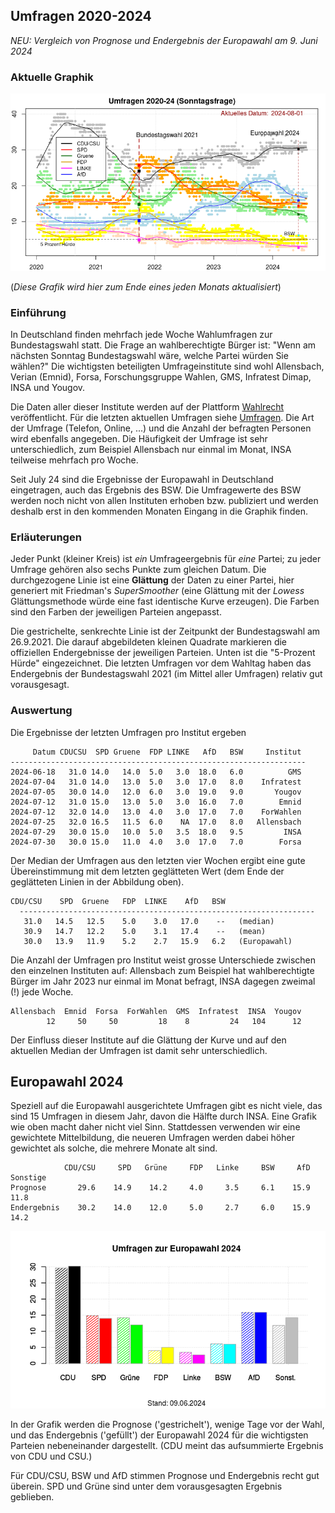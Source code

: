 
## Umfragen 2020-2024

*NEU: Vergleich von Prognose und Endergebnis der Europawahl am 9. Juni 2024*


### Aktuelle Graphik

![Abb. Sonntagsfrage](umfrage_aktuell.png)

(*Diese Grafik wird hier zum Ende eines jeden Monats aktualisiert*)


### Einführung

In Deutschland finden mehrfach jede Woche Wahlumfragen zur Bundestagswahl statt. Die Frage an wahlberechtigte Bürger ist: "Wenn am nächsten Sonntag Bundestagswahl wäre, welche Partei würden Sie wählen?" Die wichtigsten beteiligten Umfrageinstitute sind wohl Allensbach, Verian (Emnid), Forsa, Forschungsgruppe Wahlen, GMS, Infratest Dimap, INSA und Yougov.

Die Daten aller dieser Institute werden auf der Plattform [Wahlrecht](https://www.wahlrecht.de/) veröffentlicht. Für die letzten aktuellen Umfragen siehe [Umfragen](https://www.wahlrecht.de/umfragen/). Die Art der Umfrage (Telefon, Online, ...) und die Anzahl der befragten Personen wird ebenfalls angegeben. Die Häufigkeit der Umfrage ist sehr unterschiedlich, zum Beispiel Allensbach nur einmal im Monat, INSA teilweise mehrfach pro Woche.

Seit July 24 sind die Ergebnisse der Europawahl in Deutschland eingetragen, auch das Ergebnis des BSW. Die Umfragewerte des BSW werden noch nicht von allen Instituten erhoben bzw. publiziert und werden deshalb erst in den kommenden Monaten Eingang in die Graphik finden.


### Erläuterungen

Jeder Punkt (kleiner Kreis) ist *ein* Umfrageergebnis für *eine* Partei; zu jeder Umfrage gehören also sechs Punkte zum gleichen Datum. Die durchgezogene Linie ist eine **Glättung** der Daten zu einer Partei, hier generiert mit Friedman's *SuperSmoother* (eine Glättung mit der *Lowess* Glättungsmethode würde eine fast identische Kurve erzeugen). Die Farben sind den Farben der jeweiligen Parteien angepasst.

Die gestrichelte, senkrechte Linie ist der Zeitpunkt der Bundestagswahl am 26.9.2021. Die darauf abgebildeten kleinen Quadrate markieren die offiziellen Endergebnisse der jeweiligen Parteien. Unten ist die "5-Prozent Hürde" eingezeichnet. Die letzten Umfragen vor dem Wahltag haben das Endergebnis der Bundestagswahl 2021 (im Mittel aller Umfragen) relativ gut vorausgesagt.


### Auswertung

Die Ergebnisse der letzten Umfragen pro Institut ergeben

```
     Datum CDUCSU  SPD Gruene  FDP LINKE   AfD   BSW     Institut
------------------------------------------------------------------
2024-06-18   31.0 14.0   14.0  5.0   3.0  18.0   6.0          GMS
2024-07-04   31.0 14.0   13.0  5.0   3.0  17.0   8.0    Infratest
2024-07-05   30.0 14.0   12.0  6.0   3.0  19.0   9.0       Yougov
2024-07-12   31.0 15.0   13.0  5.0   3.0  16.0   7.0        Emnid
2024-07-12   32.0 14.0   13.0  4.0   3.0  17.0   7.0    ForWahlen
2024-07-25   32.0 16.5   11.5  6.0    NA  17.0   8.0   Allensbach
2024-07-29   30.0 15.0   10.0  5.0   3.5  18.0   9.5         INSA
2024-07-30   30.0 15.0   11.0  4.0   3.0  17.0   7.0        Forsa
```

Der Median der Umfragen aus den letzten vier Wochen ergibt eine gute Übereinstimmung mit dem letzten geglätteten Wert (dem Ende der geglätteten Linien in der Abbildung oben).

```
CDU/CSU    SPD  Gruene   FDP  LINKE    AfD   BSW
  ------------------------------------------------------------------
   31.0   14.5   12.5    5.0    3.0   17.0    --   (median)
   30.9   14.7   12.2    5.0    3.1   17.4    --   (mean)
   30.0   13.9   11.9    5.2    2.7   15.9   6.2   (Europawahl)
```

Die Anzahl der Umfragen pro Institut weist grosse Unterschiede zwischen den einzelnen Instituten auf: Allensbach zum Beispiel hat wahlberechtigte Bürger im Jahr 2023 nur einmal im Monat befragt, INSA dagegen zweimal (!) jede Woche.

```
Allensbach  Emnid  Forsa  ForWahlen  GMS  Infratest  INSA  Yougov 
        12     50     50         18    8         24   104      12
```

Der Einfluss dieser Institute auf die Glättung der Kurve und auf den aktuellen Median der Umfragen ist damit sehr unterschiedlich.


## Europawahl 2024

Speziell auf die Europawahl ausgerichtete Umfragen gibt es nicht viele, das sind 15 Umfragen in diesem Jahr, davon die Hälfte durch INSA. Eine Grafik wie oben macht daher nicht viel Sinn. Stattdessen verwenden wir eine gewichtete Mittelbildung, die neueren Umfragen werden dabei höher gewichtet als solche, die mehrere Monate alt sind.

```
            CDU/CSU     SPD   Grüne     FDP   Linke     BSW     AfD  Sonstige
Prognose       29.6    14.9    14.2     4.0     3.5     6.1    15.9      11.8
Endergebnis    30.2    14.0    12.0     5.0     2.7     6.0    15.9      14.2
```

![](europawahl.png)

In der Grafik werden die Prognose ('gestrichelt'), wenige Tage vor der Wahl, und das Endergebnis ('gefüllt') der Europawahl 2024 für die wichtigsten Parteien nebeneinander dargestellt.
(CDU meint das aufsummierte Ergebnis von CDU und CSU.)

Für CDU/CSU, BSW und AfD stimmen Prognose und Endergebnis recht gut überein. SPD und Grüne sind unter dem vorausgesagten Ergebnis geblieben.
